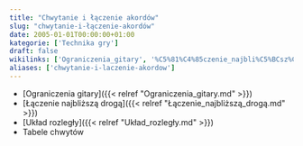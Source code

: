 ```yaml
---
title: "Chwytanie i łączenie akordów"
slug: "chwytanie-i-łączenie-akordów"
date: 2005-01-01T00:00:00+01:00
kategorie: ['Technika gry']
draft: false
wikilinks: ['Ograniczenia_gitary', '%C5%81%C4%85czenie_najbli%C5%BCsz%C4%85_drog%C4%85', 'Uk%C5%82ad_rozleg%C5%82y', ':Kategoria:Tabele_chwyt%C3%B3w']
aliases: ['chwytanie-i-laczenie-akordow']
---
```

  - [Ograniczenia gitary]({{< relref "Ograniczenia_gitary.md" >}})
  - [Łączenie najbliższą drogą]({{< relref "Łączenie_najbliższą_drogą.md" >}})
  - [Układ rozległy]({{< relref "Układ_rozległy.md" >}})
  - Tabele chwytów<!-- link nie odnosił się do niczego -->

